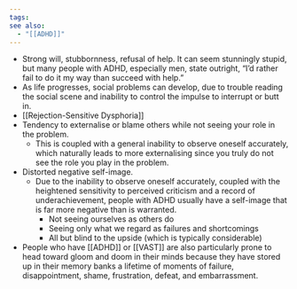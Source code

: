 ```yaml
---
tags: 
see also:
  - "[[ADHD]]"
---
```

- Strong will, stubbornness, refusal of help. It can seem stunningly stupid, but many people with ADHD, especially men, state outright, “I’d rather fail to do it my way than succeed with help.”
- As life progresses, social problems can develop, due to trouble reading the social scene and inability to control the impulse to interrupt or butt in.
- [[Rejection-Sensitive Dysphoria]]
- Tendency to externalise or blame others while not seeing your role in the problem. 
	- This is coupled with a general inability to observe oneself accurately, which naturally leads to more externalising since you truly do not see the role you play in the problem.
- Distorted negative self-image. 
	- Due to the inability to observe oneself accurately, coupled with the heightened sensitivity to perceived criticism and a record of underachievement, people with ADHD usually have a self-image that is far more negative than is warranted.
		- Not seeing ourselves as others do
		- Seeing only what we regard as failures and shortcomings
		- All but blind to the upside (which is typically considerable)
- People who have [[ADHD]] or [[VAST]] are also particularly prone to head toward gloom and doom in their minds because they have stored up in their memory banks a lifetime of moments of failure, disappointment, shame, frustration, defeat, and embarrassment.